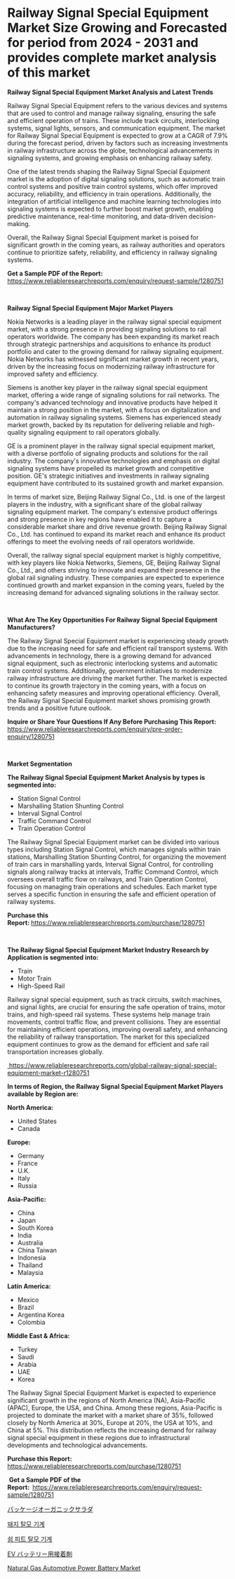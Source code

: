 <p><h1>Railway Signal Special Equipment Market Size Growing and Forecasted for period from 2024 - 2031 and provides complete market analysis of this market</h1></p><p><strong>Railway Signal Special Equipment Market Analysis and Latest Trends</strong></p>
<p><p>Railway Signal Special Equipment refers to the various devices and systems that are used to control and manage railway signaling, ensuring the safe and efficient operation of trains. These include track circuits, interlocking systems, signal lights, sensors, and communication equipment. The market for Railway Signal Special Equipment is expected to grow at a CAGR of 7.9% during the forecast period, driven by factors such as increasing investments in railway infrastructure across the globe, technological advancements in signaling systems, and growing emphasis on enhancing railway safety.</p><p>One of the latest trends shaping the Railway Signal Special Equipment market is the adoption of digital signaling solutions, such as automatic train control systems and positive train control systems, which offer improved accuracy, reliability, and efficiency in train operations. Additionally, the integration of artificial intelligence and machine learning technologies into signaling systems is expected to further boost market growth, enabling predictive maintenance, real-time monitoring, and data-driven decision-making.</p><p>Overall, the Railway Signal Special Equipment market is poised for significant growth in the coming years, as railway authorities and operators continue to prioritize safety, reliability, and efficiency in railway signaling systems.</p></p>
<p><strong>Get a Sample PDF of the Report:&nbsp;</strong> <a href="https://www.reliableresearchreports.com/enquiry/request-sample/1280751">https://www.reliableresearchreports.com/enquiry/request-sample/1280751</a></p>
<p>&nbsp;</p>
<p><strong>Railway Signal Special Equipment Major Market Players</strong></p>
<p><p>Nokia Networks is a leading player in the railway signal special equipment market, with a strong presence in providing signaling solutions to rail operators worldwide. The company has been expanding its market reach through strategic partnerships and acquisitions to enhance its product portfolio and cater to the growing demand for railway signaling equipment. Nokia Networks has witnessed significant market growth in recent years, driven by the increasing focus on modernizing railway infrastructure for improved safety and efficiency.</p><p>Siemens is another key player in the railway signal special equipment market, offering a wide range of signaling solutions for rail networks. The company's advanced technology and innovative products have helped it maintain a strong position in the market, with a focus on digitalization and automation in railway signaling systems. Siemens has experienced steady market growth, backed by its reputation for delivering reliable and high-quality signaling equipment to rail operators globally.</p><p>GE is a prominent player in the railway signal special equipment market, with a diverse portfolio of signaling products and solutions for the rail industry. The company's innovative technologies and emphasis on digital signaling systems have propelled its market growth and competitive position. GE's strategic initiatives and investments in railway signaling equipment have contributed to its sustained growth and market expansion.</p><p>In terms of market size, Beijing Railway Signal Co., Ltd. is one of the largest players in the industry, with a significant share of the global railway signaling equipment market. The company's extensive product offerings and strong presence in key regions have enabled it to capture a considerable market share and drive revenue growth. Beijing Railway Signal Co., Ltd. has continued to expand its market reach and enhance its product offerings to meet the evolving needs of rail operators worldwide.</p><p>Overall, the railway signal special equipment market is highly competitive, with key players like Nokia Networks, Siemens, GE, Beijing Railway Signal Co., Ltd., and others striving to innovate and expand their presence in the global rail signaling industry. These companies are expected to experience continued growth and market expansion in the coming years, fueled by the increasing demand for advanced signaling solutions in the railway sector.</p></p>
<p>&nbsp;</p>
<p><strong>What Are The Key Opportunities For Railway Signal Special Equipment Manufacturers?</strong></p>
<p><p>The Railway Signal Special Equipment market is experiencing steady growth due to the increasing need for safe and efficient rail transport systems. With advancements in technology, there is a growing demand for advanced signal equipment, such as electronic interlocking systems and automatic train control systems. Additionally, government initiatives to modernize railway infrastructure are driving the market further. The market is expected to continue its growth trajectory in the coming years, with a focus on enhancing safety measures and improving operational efficiency. Overall, the Railway Signal Special Equipment market shows promising growth trends and a positive future outlook.</p></p>
<p><strong>Inquire or Share Your Questions If Any Before Purchasing This Report:</strong> <a href="https://www.reliableresearchreports.com/enquiry/pre-order-enquiry/1280751">https://www.reliableresearchreports.com/enquiry/pre-order-enquiry/1280751</a></p>
<p>&nbsp;</p>
<p><strong>Market Segmentation</strong></p>
<p><strong>The Railway Signal Special Equipment Market Analysis by types is segmented into:</strong></p>
<p><ul><li>Station Signal Control</li><li>Marshalling Station Shunting Control</li><li>Interval Signal Control</li><li>Traffic Command Control</li><li>Train Operation Control</li></ul></p>
<p><p>The Railway Signal Special Equipment market can be divided into various types including Station Signal Control, which manages signals within train stations, Marshalling Station Shunting Control, for organizing the movement of train cars in marshalling yards, Interval Signal Control, for controlling signals along railway tracks at intervals, Traffic Command Control, which oversees overall traffic flow on railways, and Train Operation Control, focusing on managing train operations and schedules. Each market type serves a specific function in ensuring the safe and efficient operation of railway systems.</p></p>
<p><strong>Purchase this Report:&nbsp;</strong><a href="https://www.reliableresearchreports.com/purchase/1280751">https://www.reliableresearchreports.com/purchase/1280751</a></p>
<p>&nbsp;</p>
<p><strong>The Railway Signal Special Equipment Market Industry Research by Application is segmented into:</strong></p>
<p><ul><li>Train</li><li>Motor Train</li><li>High-Speed Rail</li></ul></p>
<p><p>Railway signal special equipment, such as track circuits, switch machines, and signal lights, are crucial for ensuring the safe operation of trains, motor trains, and high-speed rail systems. These systems help manage train movements, control traffic flow, and prevent collisions. They are essential for maintaining efficient operations, improving overall safety, and enhancing the reliability of railway transportation. The market for this specialized equipment continues to grow as the demand for efficient and safe rail transportation increases globally.</p></p>
<p><a href="https://www.reliableresearchreports.com/global-railway-signal-special-equipment-market-r1280751">&nbsp;https://www.reliableresearchreports.com/global-railway-signal-special-equipment-market-r1280751</a></p>
<p><strong>In terms of Region, the Railway Signal Special Equipment Market Players available by Region are:</strong></p>
<p>
    <p> <strong> North America: </strong>
        <ul>
            <li>United States</li>
            <li>Canada</li>
        </ul>
        </p> 
    <p> <strong> Europe: </strong>
        <ul>
            <li>Germany</li>
            <li>France</li>
            <li>U.K.</li>
            <li>Italy</li>
            <li>Russia</li>
        </ul>
        </p> 
    <p> <strong> Asia-Pacific: </strong>
        <ul>
            <li>China</li>
            <li>Japan</li>
            <li>South Korea</li>
            <li>India</li>
            <li>Australia</li>
            <li>China Taiwan</li>
            <li>Indonesia</li>
            <li>Thailand</li>
            <li>Malaysia</li>
        </ul>
        </p> 
    <p> <strong> Latin America: </strong>
        <ul>
            <li>Mexico</li>
            <li>Brazil</li>
            <li>Argentina Korea</li>
            <li>Colombia</li>
        </ul>
        </p> 
    <p> <strong> Middle East & Africa: </strong>
        <ul>
            <li>Turkey</li>
            <li>Saudi</li>
            <li>Arabia</li>
            <li>UAE</li>
            <li>Korea</li>
        </ul>
    </p>
    </p>
<p><p>The Railway Signal Special Equipment Market is expected to experience significant growth in the regions of North America (NA), Asia-Pacific (APAC), Europe, the USA, and China. Among these regions, Asia-Pacific is projected to dominate the market with a market share of 35%, followed closely by North America at 30%, Europe at 20%, the USA at 10%, and China at 5%. This distribution reflects the increasing demand for railway signal special equipment in these regions due to infrastructural developments and technological advancements.</p></p>
<p><strong>Purchase this Report: </strong><a href="https://www.reliableresearchreports.com/purchase/1280751">https://www.reliableresearchreports.com/purchase/1280751</a></p>
<p>&nbsp;<strong>Get a Sample PDF of the Report:&nbsp;&nbsp;</strong><a href="https://www.reliableresearchreports.com/enquiry/request-sample/1280751">https://www.reliableresearchreports.com/enquiry/request-sample/1280751</a></p>
<p><strong></strong></p>
<p><p><a href="https://github.com/klon646/Market-Research-Report-List-1/blob/main/414732798650.md">パッケージオーガニックサラダ</a></p><p><a href="https://github.com/apple8975768/Market-Research-Report-List-1/blob/main/108638590091.md">돼지 탈모 기계</a></p><p><a href="https://github.com/hzumrdvas204296/Market-Research-Report-List-2/blob/main/805991690092.md">쉽 피트 탈모 기계</a></p><p><a href="https://github.com/Alenaieme/Market-Research-Report-List-1/blob/main/772647998651.md">EV バッテリー用接着剤</a></p><p><a href="https://github.com/ruddyyedelwadw/Market-Research-Report-List-2/blob/main/natural-gas-automotive-power-battery-market.md">Natural Gas Automotive Power Battery Market</a></p></p>